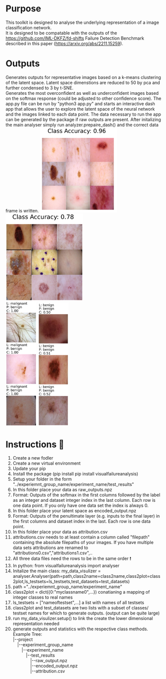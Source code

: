 # Purpose
This toolkit is designed to analyse the underlying representation of a image classification network.  
It is designed to be compatable with the outputs of the https://github.com/IML-DKFZ/fd-shifts Failure Detection Benchmark described in this paper (https://arxiv.org/abs/2211.15259).

# Outputs
Generates outputs for representative images based on a k-means clustering of the latent space. Latent space dimenstions are reduced to 50 by pca and further condensed to 3 by t-SNE.   
Generates the most overconfident as well as underconfident images based on the softmax response (could be adjusted to other confidence score).
The app.py file can be run by "python3 app.py" and starts an interactive dash app that allows the user to explore the latent space of the neural network and the images linked to each data point. The data necessary to run the app can be generated by the package if raw outputs are present. After initalizing the main analyser simply run analyzer.prepaire_dash() and the correct data frame is written.
<img src="./example_outputs/dermoscopy_benign.png" alt="drawing" width="250"/>    
<img src="./example_outputs/dermoscopy_malignant.png" alt="drawing" width="250"/>  
<img src="./example_outputs/dermoscopy_overconfident.png" alt="drawing" width="100"/>
<img src="./example_outputs/dermoscopy_underconfident.png" alt="drawing" width="100"/>

# Instructions :movie_camera:
1) Create a new fodler  
2) Create a new virtual environment  
3) Update your pip  
4) Install the package (pip install  pip install visualfailureanalysis)  
5) Setup your folder in the form "../experiemnt_group_name/experiment_name/test_results"  
6) In this folder place your data as raw_outputs.npz  
7)  Format: Outputs of the softmax in the first columns followed by the label as an integer and dataset integer index in the last column. Each row is one data point. If you only have one data set the index is always 0.  
8) In this folder place your latent space as encoded_output.npz  
9) Format: Outputs of the penultimate layer (e.g. inputs to the final layer) in the first columns and dataset index in the last. Each row is one data point.   
10) In this folder place your data as attribution.csv
11) attributions.csv needs to at least contain a column called "filepath" containing the absolute filepaths of your images. If you have multiple data sets attributions are renamed to "attributions0.csv","attributions1.csv",..  
12) All three data files need the rows to be in the same order :exclamation:  
13) In python: from visualfailureanalysis import analyser  
14) Initalize the main class: my_data_visulizer = analyser.Analyser(path=path,class2name=class2name,class2plot=class2plot,ls_testsets=ls_testsets,test_datasets=test_datasets)  
15) path ="../experiemnt_group_name/experiment_name"  
16) class2plot = dict({0:"myclassname0",...}) conatianing a mapping of integer classes to real names   
17) ls_testsets = ["nameoftestset",...] a list with names of all testsets  
18) class2plot and test_datasets are two lists with a subset of classes/ testset names for which to generate outputs. (output can be quite large)  
19) run my_data_visulizer.setup() to link the create the lower dimensional representation needed  
20) generate outputs and statistics with the respective class methods.  
Example Tree:  
|--project  
&emsp;|--experiment_group_name  
&emsp;&emsp;|--experiment_name  
&emsp;&emsp;&emsp;|--test_results  
&emsp;&emsp;&emsp;&emsp;|--raw_output.npz  
&emsp;&emsp;&emsp;&emsp;|--encoded_output.npz  
&emsp;&emsp;&emsp;&emsp;|--attribution.csv  


